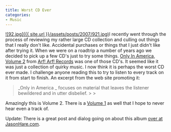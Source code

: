 ```yaml
---
title: Worst CD Ever
categories:
- Music
---
```


[![92.jpg]({{ site.url }}/assets/posts/2007/921.jpg)](http://thingelstad.com/s/worst-cd-ever/92jpg/img)I recently went through the process of reviewing my rather large CD collection and culling out things that I really don't like. Accidental purchases or things that I just didn't like after trying it.
When we were on a roadtrip a number of years ago we decided to pick up a few CD's just to try some things. [Only In America, Volume 2](http://www.arfarfrecords.com/arfarf/records/aa92.html) from [Arf! Arf! Records](http://www.arfarfrecords.com/arfarf/home.html) was one of those CD's. It seemed like it was just a collection of quirky music. I now think it is perhaps the worst CD ever made. I challenge anyone reading this to try to listen to every track on it from start to finish. An excerpt from the web site promoting it:

<blockquote>_Only in America _ focuses on material that leaves the listener bewildered and in utter disbelief.
> 
> </blockquote>

Amazingly this is Volume 2. There is a [Volume 1](http://www.arfarfrecords.com/arfarf/records/aa49.html) as well that I hope to never hear even a track of.

Update: There is a great post and dialog going on about this album [over at JasonHare.com](http://jasonhare.com/2006/09/18/this-suckstry-this-only-in-america-volume-2/).
